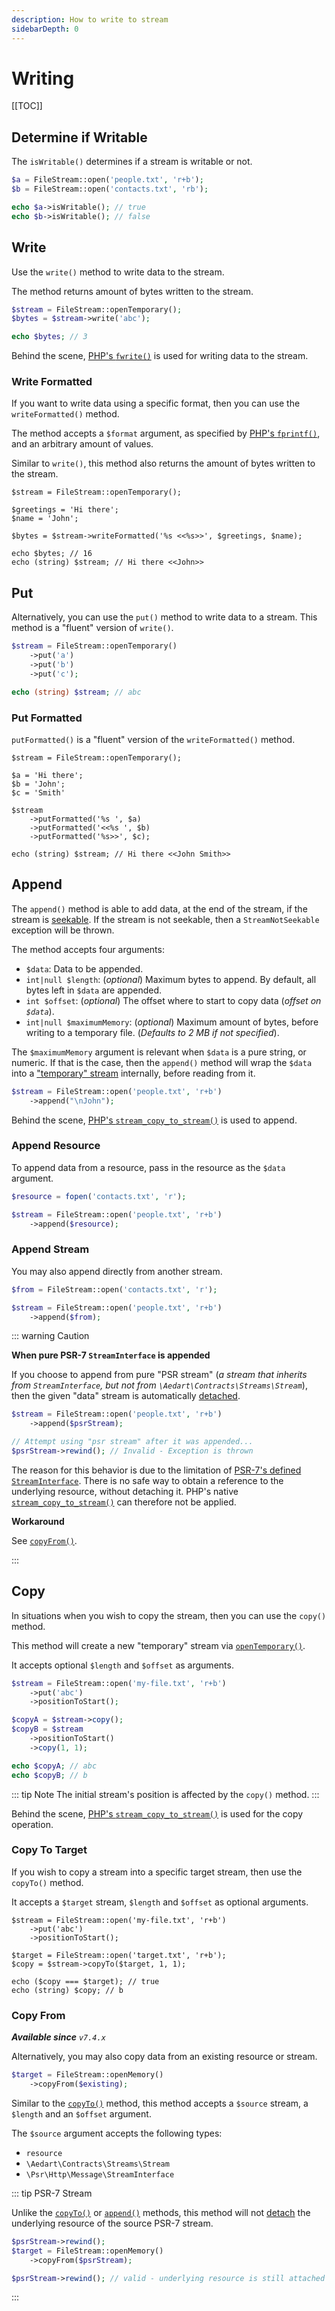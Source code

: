 ```yaml
---
description: How to write to stream
sidebarDepth: 0
---
```


# Writing

[[TOC]]

## Determine if Writable

The `isWritable()` determines if a stream is writable or not.

```php
$a = FileStream::open('people.txt', 'r+b');
$b = FileStream::open('contacts.txt', 'rb');

echo $a->isWritable(); // true
echo $b->isWritable(); // false
```

## Write

Use the `write()` method to write data to the stream.

The method returns amount of bytes written to the stream.

```php
$stream = FileStream::openTemporary();
$bytes = $stream->write('abc');

echo $bytes; // 3
```

Behind the scene, [PHP's `fwrite()`](https://www.php.net/manual/en/function.fwrite.php) is used for writing data to the stream.

### Write Formatted

If you want to write data using a specific format, then you can use the `writeFormatted()` method.

The method accepts a `$format` argument, as specified by [PHP's `fprintf()`](https://www.php.net/manual/en/function.fprintf), and an arbitrary amount of values.

Similar to `write()`, this method also returns the amount of bytes written to the stream.

```php{6}
$stream = FileStream::openTemporary();

$greetings = 'Hi there';
$name = 'John';

$bytes = $stream->writeFormatted('%s <<%s>>', $greetings, $name);

echo $bytes; // 16
echo (string) $stream; // Hi there <<John>>
```

## Put

Alternatively, you can use the `put()` method to write data to a stream.
This method is a "fluent" version of `write()`.

```php
$stream = FileStream::openTemporary()
    ->put('a')
    ->put('b')
    ->put('c');

echo (string) $stream; // abc
```

### Put Formatted

`putFormatted()` is a "fluent" version of the `writeFormatted()` method.

```php{8-10}
$stream = FileStream::openTemporary();

$a = 'Hi there';
$b = 'John';
$c = 'Smith'

$stream
    ->putFormatted('%s ', $a)
    ->putFormatted('<<%s ', $b)
    ->putFormatted('%s>>', $c);

echo (string) $stream; // Hi there <<John Smith>>
```

## Append

The `append()` method is able to add data, at the end of the stream, if the stream is [seekable](./seeking.md#determine-if-seekable).
If the stream is not seekable, then a `StreamNotSeekable` exception will be thrown.

The method accepts four arguments:

* `$data`: Data to be appended.
* `int|null $length`: (_optional_) Maximum bytes to append. By default, all bytes left in `$data` are appended.
* `int $offset`: (_optional_) The offset where to start to copy data (_offset on `$data`_).
* `int|null $maximumMemory`: (_optional_) Maximum amount of bytes, before writing to a temporary file. (_Defaults to 2 MB if not specified_).

The `$maximumMemory` argument is relevant when `$data` is a pure string, or numeric.
If that is the case, then the `append()` method will wrap the `$data` into a ["temporary" stream](./open-close.md#temporary) internally, before reading from it. 

```php
$stream = FileStream::open('people.txt', 'r+b')
    ->append("\nJohn");
```

Behind the scene, [PHP's `stream_copy_to_stream()`](https://www.php.net/manual/en/function.stream-copy-to-stream.php) is used to append.

### Append Resource

To append data from a resource, pass in the resource as the `$data` argument.

```php
$resource = fopen('contacts.txt', 'r');

$stream = FileStream::open('people.txt', 'r+b')
    ->append($resource);
```

### Append Stream

You may also append directly from another stream.

```php
$from = FileStream::open('contacts.txt', 'r');

$stream = FileStream::open('people.txt', 'r+b')
    ->append($from);
```

::: warning Caution

**When pure PSR-7 `StreamInterface` is appended**

If you choose to append from pure "PSR stream" (_a stream that inherits from `StreamInterface`, but not from `\Aedart\Contracts\Streams\Stream`_), then the given "data" stream is automatically [detached](./open-close.md#detaching-resource). 

```php
$stream = FileStream::open('people.txt', 'r+b')
    ->append($psrStream);

// Attempt using "psr stream" after it was appended...
$psrStream->rewind(); // Invalid - Exception is thrown
```

The reason for this behavior is due to the limitation of [PSR-7's defined `StreamInterface`](https://www.php-fig.org/psr/psr-7/#34-psrhttpmessagestreaminterface).
There is no safe way to obtain a reference to the underlying resource, without detaching it.
PHP's native [`stream_copy_to_stream()`](https://www.php.net/manual/en/function.stream-copy-to-stream.php) can therefore not be applied.

**Workaround**

See [`copyFrom()`](#copy-from).

:::

## Copy

In situations when you wish to copy the stream, then you can use the `copy()` method.

This method will create a new "temporary" stream via [`openTemporary()`](./open-close.md#temporary).

It accepts optional `$length` and `$offset` as arguments.

```php
$stream = FileStream::open('my-file.txt', 'r+b')
    ->put('abc')
    ->positionToStart();

$copyA = $stream->copy();
$copyB = $stream
    ->positionToStart()
    ->copy(1, 1);

echo $copyA; // abc
echo $copyB; // b
```

::: tip Note
The initial stream's position is affected by the `copy()` method. 
:::

Behind the scene, [PHP's `stream_copy_to_stream()`](https://www.php.net/manual/en/function.stream-copy-to-stream.php) is used for the copy operation.

### Copy To Target

If you wish to copy a stream into a specific target stream, then use the `copyTo()` method.

It accepts a `$target` stream, `$length` and `$offset` as optional arguments.

```php{6}
$stream = FileStream::open('my-file.txt', 'r+b')
    ->put('abc')
    ->positionToStart();

$target = FileStream::open('target.txt', 'r+b');
$copy = $stream->copyTo($target, 1, 1);

echo ($copy === $target); // true
echo (string) $copy; // b
```

### Copy From

_**Available since** `v7.4.x`_

Alternatively, you may also copy data from an existing resource or stream.

```php
$target = FileStream::openMemory()
    ->copyFrom($existing);
```

Similar to the [`copyTo()`](#copy-to-target) method, this method accepts a `$source` stream, a `$length` and an `$offset` argument.

The `$source` argument accepts the following types:

* `resource`
* `\Aedart\Contracts\Streams\Stream`
* `\Psr\Http\Message\StreamInterface`

::: tip PSR-7 Stream

Unlike the [`copyTo()`](#copy) or [`append()`](#append) methods, this method will not [detach](./open-close.md#detaching-resource) the underlying resource of the source PSR-7 stream.

```php
$psrStream->rewind();
$target = FileStream::openMemory()
    ->copyFrom($psrStream);

$psrStream->rewind(); // valid - underlying resource is still attached
```

:::
